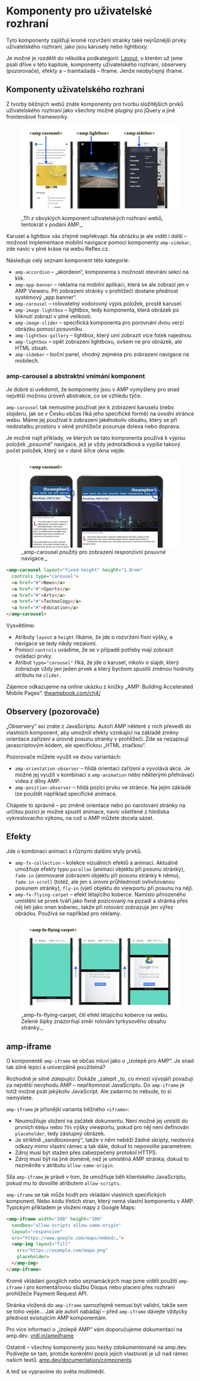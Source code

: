 # Komponenty pro uživatelské rozhraní

Tyto komponenty zajišťují kromě rozvržení stránky také nejrůznější prvky uživatelského rozhraní, jako jsou karusely nebo lightboxy.

Je možné je rozdělit do několika podkategorií: [Layout](amp-layout-atribut.md), o kterém už jsme psali dříve v této kapitole, komponenty uživatelského rozhraní, observery (pozorovače), efekty a – tramtadadá – iframe. Jenže neobyčejný iframe.

## Komponenty uživatelského rozhraní

Z tvorby běžných webů znáte komponenty pro tvorbu složitějších prvků uživatelského rozhraní jako všechny možné pluginy pro jQuery a jiné frontendové frameworky.

<figure>
<img src="../dist/images/original/vdamp/komponenty-amp-carousel.png" alt="">
<figcaption markdown="1">
_Tři z obvyklých komponent uživatelských rozhraní webů, tentokrát v podání AMP._
</figcaption>
</figure>

Karusel a lightbox vás zřejmě nepřekvapí. Na obrázku je ale vidět i další – možnost implementace mobilní navigace pomocí komponenty `amp-sidebar`, zde navíc v plné kráse na webu Reflex.cz.

Následuje celý seznam komponent této kategorie:

* `amp-accordion` – „akordeon“, komponenta s možností otevírání sekcí na klik.
* `amp-app-banner` – reklama na mobilní aplikaci, která se ale zobrazí jen v AMP Vieweru. Při zobrazení stránky v prohlížeči dostane přednost systémový „app banner“.
* `amp-carousel` – rolovatelný vodorovný výpis položek, prostě karusel.
* `amp-image-lightbox` – lightbox, tedy komponenta, která obrázek po kliknutí zobrazí v plné velikosti.
* `amp-image-slider` – specifická komponenta pro porovnání dvou verzí obrázku pomocí posuvníku.
* `amp-lightbox-gallery` – lightbox, který umí zobrazit více fotek najednou.
* `amp-lightbox` – opět zobrazení lightboxu, ovšem ne pro obrázek, ale HTML obsah.
* `amp-sidebar` – boční panel, vhodný zejména pro zobrazení navigace na mobilech.

### amp-carousel a abstraktní vnímání komponent

Je dobré si uvědomit, že komponenty jsou v AMP vymyšleny pro snad největší možnou úroveň abstrakce, co se vzhledu týče.

`amp-carousel` tak nemusíme používat jen k zobrazení karuselu (nebo _slajderu_, jak se v Česku občas říká jeho specifické formě) na úvodní stránce webu. Máme jej používat k zobrazení jakéhokoliv obsahu, který se při nedostatku prostoru v okně prohlížeče posunuje doleva nebo doprava.

Je možné najít příklady, ve kterých se tato komponenta používá k výpisu položek „posuvné“ navigace, jež je vždy jednořádková a vypíše takový počet položek, který se v dané šířce okna vejde.

<figure>
<img src="../dist/images/original/vdamp/komponenty-amp-carousel-nav.png" alt="">
<figcaption markdown="1">
_amp-carousel použitý pro zobrazení responzivní posuvné navigace._
</figcaption>
</figure>

```html
<amp-carousel layout="fixed-height" height="1.8rem"
  controls type="carousel">
  <a href="#">News</a>
  <a href="#">Sports</a>
  <a href="#">Arts</a>
  <a href="#">Technology</a>
  <a href="#">Education</a>
</amp-carousel>
```

Vysvětlíme:

* Atributy `layout` a `height` říkáme, že jde o rozvržení fixní výšky, a navigace se tedy nikdy nezalomí.
* Pomocí `controls` uvádíme, že se v případě potřeby mají zobrazit ovládací prvky.
* Atribut `type="carousel"` říká, že jde o karusel, nikoliv o slajdr, který zobrazuje vždy jen jeden prvek a který bychom spustili změnou hodnoty atributu na `slider.`

Zájemce odkazujeme na online ukázku z knížky „AMP: Building Accelerated Mobile Pages“. [theampbook.com/ch4/](https://theampbook.com/ch4/)

## Observery (pozorovače)

„Observery“ asi znáte z JavaScriptu. Autoři AMP některé z nich převedli do vlastních komponent, aby umožnili efekty vznikající na základě změny orientace zařízení a úrovně posunu stránky v prohlížeči. Zde se nezapisují javascriptovým kódem, ale specifickou „HTML značkou“.

Pozorovače můžete využít ve dvou variantách:

* `amp-orientation-observer` – hlídá orientaci zařízení a vyvolává akce. Je možné jej využít v kombinaci s `amp-animation` nebo některými přehrávači videa z dílny AMP.
* `amp-position-observer` – hlídá pozici prvku ve stránce. Na jejím základě lze pouštět například specifické animace.

Chápete to správně – po změně orientace nebo po narolování stránky na určitou pozici je možné spustit animace, navíc ošetřené z hlediska vykreslovacího výkonu, na což u AMP můžete docela sázet.

## Efekty

Jde o kombinaci animací s různými dalšími styly prvků.

* `amp-fx-collection` – kolekce vizuálních efektů a animací. Aktuálně umožňuje efekty typu `parallax` (animaci objektu při posunu stránky), `fade-in` (animované zobrazení objektu při posunu stránky k němu), `fade-in-scroll` (totéž, ale jen s úrovní průhlednosti ovlivňovanou posunem stránky), `fly-in` (vjetí objektu do viewportu při posunu na něj).
* `amp-fx-flying-carpet` – efekt létajícího koberce. Namísto přirozeného umístění se prvek tváří jako fixně pozicovaný na pozadí a stránka přes něj letí jako onen koberec, takže při rolování zobrazuje jen výřez obrázku. Používá se například pro reklamy.

<figure>
<img src="../dist/images/original/vdamp/komponenty-amp-fx.png" alt="">
<figcaption markdown="1">
_amp-fx-flying-carpet, čili efekt létajícího koberce na webu. Zelené šipky  znázorňují směr rolování tyrkysového obsahu stránky._
</figcaption>
</figure>

## amp-iframe

O komponentě `amp-iframe` se občas mluví jako o „izolepě pro AMP“. Je snad tak silně lepící a univerzálně použitelná?

Rozhodně je silně _zalepující_. Dokáže _zalepit _to, co mnozí vývojáři považují za největší nevýhodu AMP – nepřítomnost JavaScriptu. Do `amp-iframe` je totiž možné psát jakýkoliv JavaScript. Ale zadarmo to nebude, to si nemyslete.

`amp-iframe` je přísnější varianta běžného `<iframe>`:

* Neumožňuje vložení na začátek dokumentu. Není možné jej umístit do prvních `600px` nebo `75%` výšky viewportu, pokud pro něj není definován `placeholder`, tedy zástupný obrázek.
* Je striktně „sandboxovaný“, takže v něm neběží žádné skripty, neotevírá odkazy mimo vlastní rámec a tak dále, dokud to nepovolíte parametrem.
* Zdroj musí být stažen přes zabezpečený protokol HTTPS.
* Zdroj musí být na jiné doméně, než je umístěná AMP stránka, dokud to nezměníte v atributu `allow-same-origin`.

Síla `amp-iframe` je právě v tom, že umožňuje běh klientského JavaScriptu, pokud mu to dovolíte atributem `allow-scripts`.

`amp-iframe` se tak může hodit pro vkládání vlastních specifických komponent. Nebo kódu třetích stran, který nemá vlastní komponentu v AMP. Typickým příkladem je vložení mapy z Google Maps:

```html
<amp-iframe width="200" height="100"
  sandbox="allow-scripts allow-same-origin"
  layout="responsive"
  src="https://www.google.com/maps/embed/…">
  <amp-img layout="fill" 
    src="https://example.com/mapa.png"
    placeholder>
  </amp-img>
</amp-iframe>
```

Kromě vkládání googlích nebo seznamáckých map jsme viděli použití `amp-iframe` i pro komentářovou službu Disqus nebo placení přes rozhraní prohlížeče Payment Request API.

Stránka vložená do `amp-iframe` samozřejmě nemusí být validní, takže sem se toho vejde… Jak ale autoři nabádají – před `amp-iframe` dávejte vždycky přednost existujícím AMP komponentám.

Pro více informací o „izolepě AMP“ vám doporučujeme dokumentaci na amp.dev. [vrdl.in/ampiframe](https://amp.dev/documentation/components/amp-iframe)

Ostatně – všechny komponenty jsou hezky zdokumentované na amp.dev. Podívejte se tam, protože konkrétní popis jejich vlastností je už nad rámec našich textů. [amp.dev/documentation/components](https://amp.dev/documentation/components/)

A teď se vypravíme do světa multimédií.
